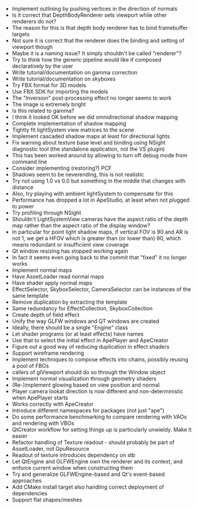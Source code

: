  - Implement outlining by pushing vertices in the direction of normals
 - Is it correct that DepthBodyRenderer sets viewport while other renderers do not?
  - The reason for this is that depth body renderer has to bind framebuffer targets
  - Not sure it is correct that the renderer does the binding and setting of viewport though
  - Maybe it is a naming issue? It simply shouldn't be called "renderer"?
  - Try to think how the generic pipeline would like if composed declaratively by the user
 - Write tutorial/documentation on gamma correction
 - Write tutorial/documentation on skyboxes
 - Try FBX format for 3D models
  - Use FBX SDK for importing the models
 - The "Inversion" post-processing effect no longer seems to work
  - The image is extremely bright
  - Is this related to gamma?
  - I think it looked OK before we did omnidirectional shadow mapping
 - Complete implementation of shadow mapping
  - Tightly fit lightSystem view matrices to the scene
  - Implement cascaded shadow maps at least for directional lights
  - Fix warning about texture base level and binding using NSight diagnostic tool (the standalone
    application, not the VS plugin)
   - This has been worked around by allowing to turn off debug mode from command line
  - Consider implementing (restoring?) PCF
 - Shadows seem to be neverending, this is not realistic
  - Try not using 1.0 vs 0.0 but something in the middle that changes with distance
  - Also, try playing with ambient lightSystem to compensate for this
 - Performance has dropped a lot in ApeStudio, at least when not plugged to power
  - Try profiling through NSight
 - Shouldn't LightSystemView cameras have the aspect ratio of the depth map rather than the aspect
   ratio of the display window?
  - In particular for point light shadow maps, if vertical FOV is 90 and AR is not 1, we get a HFOV
   which is greater than (or lower than) 90, which means redundant or insufficient view coverage
 - Qt window resizing has stopped working again
  - In fact it seems even going back to the commit that "fixed" it no longer works
 - Implement normal maps
  - Have AssetLoader read normal maps
  - Have shader apply normal maps
 - EffectSelector, SkyboxSelector, CameraSelector can be instances of the same template
  - Remove duplication by extracting the template
  - Same redundancy for EffectCollection, SkyboxCollection
 - Create depth of field effect
 - Unify the way GLFW windows and QT windows are created
  - Ideally, there should be a single "Engine" class
 - Let shader programs (or at least effects) have names
  - Use that to select the initial effect in ApePlayer and ApeCreator
 - Figure out a good way of reducing duplication in effect shaders
 - Support wireframe rendering
 - Implement techniques to compose effects into chains, possibly reusing a pool of FBOs
 - callers of glViewport should do so through the Window object
 - Implement normal visualization through geometry shaders
 - (Re-)implement glowing based on view position and normal
 - Player camera lookat direction is now different and non-deterministic when ApePlayer starts
  - Works correctly with ApeCreator
 - Introduce different namespaces for packages (not just "ape")
 - Do some performance benchmarking to compare rendering with VAOs and rendering with VBOs
 - QtCreator workflow for setting things up is particularly unwieldy. Make it easier
 - Refactor handling of Texture readout - should probably be part of AssetLoader, not GpuResource
  - Readout of texture introduces dependency on stb
 - Let QtEngine and GLFWEngine own the renderer and its context, and enforce current window when
   constructing them
 - Try and generalize GLFWEngine-based and Qt's event-based approaches
 - Add CMake install target also handling correct deployment of dependencies
 - Support flat shapes/meshes
